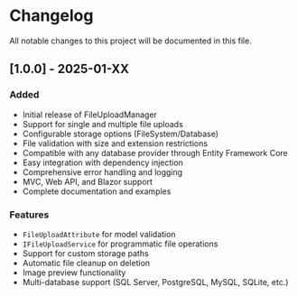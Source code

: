 ﻿# Changelog

All notable changes to this project will be documented in this file.

## [1.0.0] - 2025-01-XX

### Added
- Initial release of FileUploadManager
- Support for single and multiple file uploads
- Configurable storage options (FileSystem/Database)
- File validation with size and extension restrictions
- Compatible with any database provider through Entity Framework Core
- Easy integration with dependency injection
- Comprehensive error handling and logging
- MVC, Web API, and Blazor support
- Complete documentation and examples

### Features
- `FileUploadAttribute` for model validation
- `IFileUploadService` for programmatic file operations
- Support for custom storage paths
- Automatic file cleanup on deletion
- Image preview functionality
- Multi-database support (SQL Server, PostgreSQL, MySQL, SQLite, etc.)